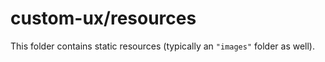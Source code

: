 # custom-ux/resources

This folder contains static resources (typically an `"images"` folder as well).
